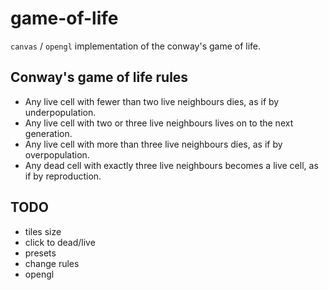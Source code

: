 # game-of-life

`canvas` / `opengl` implementation of the conway's game of life.

## Conway's game of life rules

- Any live cell with fewer than two live neighbours dies, as if by
  underpopulation.
- Any live cell with two or three live neighbours lives on to the next
  generation.
- Any live cell with more than three live neighbours dies, as if by
  overpopulation.
- Any dead cell with exactly three live neighbours becomes a live
  cell, as if by reproduction.

## TODO

- tiles size
- click to dead/live
- presets
- change rules
- opengl
